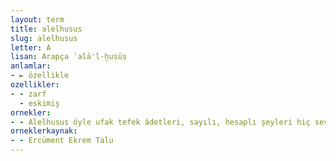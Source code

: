 ```yaml
---
layout: term
title: alelhusus
slug: alelhusus
letter: A
lisan: Arapça ʿalā'l-ḫuṣūṣ
anlamlar:
- ► özellikle
ozellikler:
- - zarf
  - eskimiş
ornekler:
- - Alelhusus öyle ufak tefek âdetleri, sayılı, hesaplı şeyleri hiç sevmez.
orneklerkaynak:
- - Ercüment Ekrem Talu
---
```

